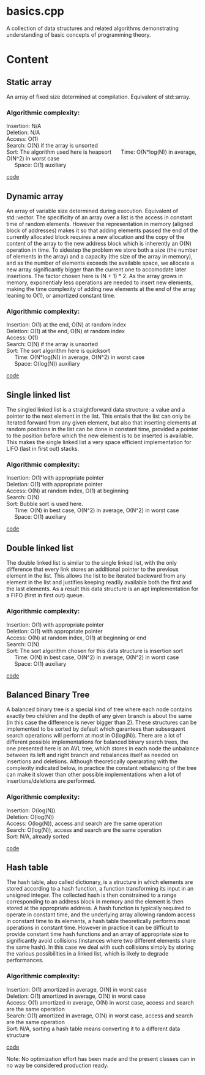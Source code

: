 # basics.cpp
A collection of data structures and related algorithms demonstrating understanding of basic concepts of programming theory. 

# Content

## Static array
An array of fixed size determined at compilation. Equivalent of std::array.

### Algorithmic complexity: 
Insertion: N/A  
Deletion: N/A  
Access: O(1)  
Search: O(N) if the array is unsorted  
Sort: The algorithm used here is heapsort
&ensp;&ensp;&ensp;Time: O(N*log(N)) in average, O(N^2) in worst case  
&ensp;&ensp;&ensp;Space: O(1) auxiliary  

[code](https://github.com/de-passage/basics.cpp/blob/master/include/static_array.hpp)



## Dynamic array
An array of variable size determined during execution. Equivalent of std::vector. 
The specificity of an array over a list is the access in constant time of random elements. However the representation in memory (aligned block of addresses) makes it so that adding elements passed the end of the currently allocated block requires a new allocation and the copy of the content of the array to the new address block which is inherently an O(N) operation in time. To sidestep the problem we store both a size (the number of elements in the array) and a capacity (the size of the array in memory), and as the number of elements exceeds the available space, we allocate a new array significantly bigger than the current one to accomodate later insertions. The factor chosen here is (N + 1) * 2. As the array grows in memory, exponentialy less operations are needed to insert new elements, making the time complexity of adding new elements at the end of the array leaning to O(1), or amortized constant time.

### Algorithmic complexity: 
Insertion: O(1) at the end, O(N) at random index  
Deletion: O(1) at the end, O(N) at random index  
Access: O(1)  
Search: O(N) if the array is unsorted  
Sort: The sort algorithm here is quicksort  
&ensp;&ensp;&ensp;Time: O(N*log(N)) in average, O(N^2) in worst case  
&ensp;&ensp;&ensp;Space: O(log(N)) auxiliary  

[code](https://github.com/de-passage/basics.cpp/blob/master/include/dynamic_array.hpp)



## Single linked list
The singled linked list is a straightforward data structure: a value and a pointer to the next element in the list. This entails that the list can only be iterated forward from any given element, but also that inserting elements at random positions in the list can be done in constant time, provided a pointer to the position before which the new element is to be inserted is available. This makes the single linked list a very space efficient implementation for LIFO (last in first out) stacks.

### Algorithmic complexity: 
Insertion: O(1) with appropriate pointer  
Deletion: O(1) with appropriate pointer  
Access: O(N) at random index, O(1) at beginning  
Search: O(N)  
Sort: Bubble sort is used here.  
&ensp;&ensp;&ensp;Time: O(N) in best case, O(N^2) in average, O(N^2) in worst case  
&ensp;&ensp;&ensp;Space: O(1) auxiliary  

[code](https://github.com/de-passage/basics.cpp/blob/master/include/single_linked_list.hpp)



## Double linked list
The double linked list is similar to the single linked list, with the only difference that every link stores an additional pointer to the previous element in the list. This allows the list to be iterated backward from any element in the list and justifies keeping readily available both the first and the last elements. As a result this data structure is an apt implementation for a FIFO (first in first out) queue.

### Algorithmic complexity: 
Insertion: O(1) with appropriate pointer  
Deletion: O(1) with appropriate pointer  
Access: O(N) at random index, O(1) at beginning or end  
Search: O(N)  
Sort: The sort algorithm chosen for this data structure is insertion sort  
&ensp;&ensp;&ensp;Time: O(N) in best case, O(N^2) in average, O(N^2) in worst case  
&ensp;&ensp;&ensp;Space: O(1) auxiliary  

[code](https://github.com/de-passage/basics.cpp/blob/master/include/double_linked_list.hpp)



## Balanced Binary Tree
A balanced binary tree is a special kind of tree where each node contains exactly two children and the depth of any given branch is about the same (in this case the difference is never bigger than 2). These structures can be implemented to be sorted by default which garantees than subsequent search operations will perform at most in O(log(N)). There are a lot of different possible implementations for balanced binary search trees, the one presented here is an AVL tree, which stores in each node the unbalance between its left and right branch and rebalances itself as needed on insertions and deletions. Although theoretically operarating with the complexity indicated below, in practice the constant rebalancing of the tree can make it slower than other possible implementations when a lot of insertions/deletions are performed.

### Algorithmic complexity: 
Insertion: O(log(N))  
Deletion: O(log(N))  
Access: O(log(N)), access and search are the same operation  
Search: O(log(N)), access and search are the same operation  
Sort: N/A, already sorted

[code](https://github.com/de-passage/basics.cpp/blob/master/include/balanced_binary_tree.hpp)



## Hash table
The hash table, also called dictionary, is a structure in which elements are stored according to a hash function, a function transforming its input in an unsigned integer. The collected hash is then constrained to a range corresponding to an address block in memory and the element is then stored at the appropriate address. A hash function is typically required to operate in constant time, and the underlying array allowing random access in constant time to its elements, a hash table theoretically performs most operations in constant time. However in practice it can be difficult to provide constant time hash functions and an array of appropriate size to significantly avoid collisions (instances where two different elements share the same hash). In this case we deal with such collisions simply by storing the various possibilities in a linked list, which is likely to degrade performances.

### Algorithmic complexity: 
Insertion: O(1) amortized in average, O(N) in worst case  
Deletion: O(1) amortized in average, O(N) in worst case  
Access: O(1) amortized in average, O(N) in worst case, access and search are the same operation  
Search: O(1) amortized in average, O(N) in worst case, access and search are the same operation  
Sort: N/A, sorting a hash table means converting it to a different data structure

[code](https://github.com/de-passage/basics.cpp/blob/master/include/hash_table.hpp)




Note: No optimization effort has been made and the present classes can in no way be considered production ready.
